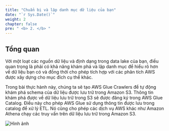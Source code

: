 ```yaml
---
title: "Chuẩn bị và lập danh mục dữ liệu của bạn"
date: "`r Sys.Date()`"
weight: 2
chapter: false
pre: " <b> 2. </b> "
---
```


## Tổng quan

Với một loạt các nguồn dữ liệu và định dạng trong data lake của bạn, điều quan trọng là phải có khả năng khám phá và lập danh mục để hiểu rõ hơn về dữ liệu bạn có và đồng thời cho phép tích hợp với các phân tích AWS được xây dựng cho mục đích cụ thể khác.

Trong bài thực hành này, chúng ta sẽ tạo AWS Glue Crawlers để tự động khám phá schema của dữ liệu được lưu trữ trong Amazon S3. Thông tin khám phá được về dữ liệu lưu trữ trong S3 sẽ được đăng ký trong AWS Glue Catalog. Điều này cho phép AWS Glue sử dụng thông tin được lưu trong catalog để xử lý ETL. Nó cũng cho phép các dịch vụ AWS khác như Amazon Athena chạy các truy vấn trên dữ liệu lưu trữ trong Amazon S3.

![Hình ảnh](/repo_pmt_ws-fcj-004/images/2/2-001.png?featherlight=false&width=90pc)
